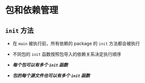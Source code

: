 # 包和依赖管理

## `init` 方法

+ 在 `main` 被执行前，所有依赖的 package 的 `init` 方法都会被执行

+ 不同包的 `init` 函数按照包导入的依赖关系决定执行顺序

+ ***每个包可以有多个 `init` 函数***

+ ***包的每个源文件也可以有多个 `init` 函数***

